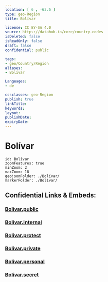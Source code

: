 ```yaml
---
location: [ 6 , -63.5 ] 
type: geo-Region
title: Bolívar

license: CC BY-SA 4.0
source: https://datahub.io/core/country-codes
isDeleted: false
isReadOnly: false
draft: false
confidential: public

tags:
- geo/Country/Region
aliases:
- Bolívar

Languages:
- de

cssclasses: geo-Region
publish: true
linkTitle: 
keywords: 
layout: 
publishDate: 
expiryDate: 
---
```


# Bolívar

```leaflet
id: Bolívar
zoomFeatures: true 
minZoom: 2 
maxZoom: 18
geojsonFolder: ./Bolívar/
markerFolder: ./Bolívar/
```


## Confidential Links & Embeds: 

### [Bolívar.public](/_public/\Earth\Continent\America~South\Venezuela\States~VenezuelaBolívar.public.md) 

### [Bolívar.internal](/_internal/\Earth\Continent\America~South\Venezuela\States~VenezuelaBolívar.internal.md) 

### [Bolívar.protect](/_protect/\Earth\Continent\America~South\Venezuela\States~VenezuelaBolívar.protect.md) 

### [Bolívar.private](/_private/\Earth\Continent\America~South\Venezuela\States~VenezuelaBolívar.private.md) 

### [Bolívar.personal](/_personal/\Earth\Continent\America~South\Venezuela\States~VenezuelaBolívar.personal.md) 

### [Bolívar.secret](/_secret/\Earth\Continent\America~South\Venezuela\States~VenezuelaBolívar.secret.md)

